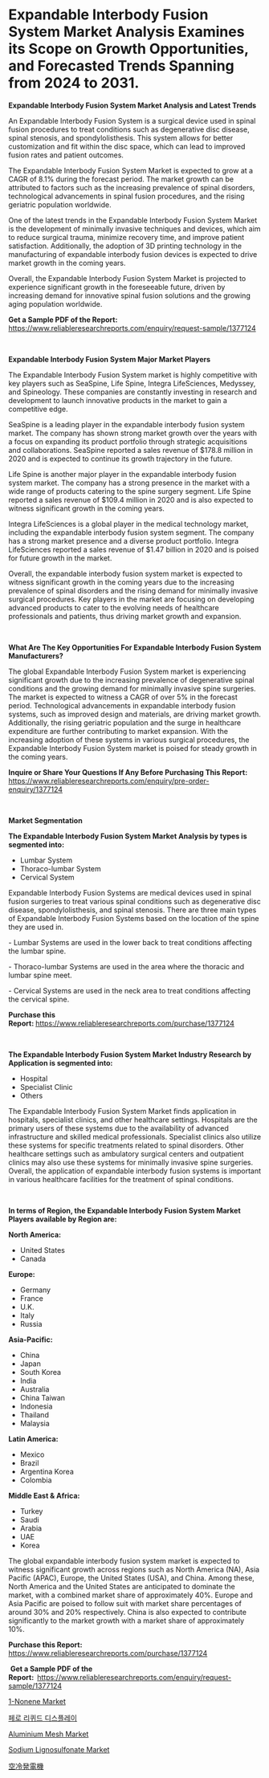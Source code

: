 <p><h1>Expandable Interbody Fusion System Market Analysis Examines its Scope on Growth Opportunities, and Forecasted Trends Spanning from 2024 to 2031.</h1></p><p><strong>Expandable Interbody Fusion System Market Analysis and Latest Trends</strong></p>
<p><p>An Expandable Interbody Fusion System is a surgical device used in spinal fusion procedures to treat conditions such as degenerative disc disease, spinal stenosis, and spondylolisthesis. This system allows for better customization and fit within the disc space, which can lead to improved fusion rates and patient outcomes.</p><p>The Expandable Interbody Fusion System Market is expected to grow at a CAGR of 8.1% during the forecast period. The market growth can be attributed to factors such as the increasing prevalence of spinal disorders, technological advancements in spinal fusion procedures, and the rising geriatric population worldwide.</p><p>One of the latest trends in the Expandable Interbody Fusion System Market is the development of minimally invasive techniques and devices, which aim to reduce surgical trauma, minimize recovery time, and improve patient satisfaction. Additionally, the adoption of 3D printing technology in the manufacturing of expandable interbody fusion devices is expected to drive market growth in the coming years.</p><p>Overall, the Expandable Interbody Fusion System Market is projected to experience significant growth in the foreseeable future, driven by increasing demand for innovative spinal fusion solutions and the growing aging population worldwide.</p></p>
<p><strong>Get a Sample PDF of the Report:&nbsp;</strong> <a href="https://www.reliableresearchreports.com/enquiry/request-sample/1377124">https://www.reliableresearchreports.com/enquiry/request-sample/1377124</a></p>
<p>&nbsp;</p>
<p><strong>Expandable Interbody Fusion System Major Market Players</strong></p>
<p><p>The Expandable Interbody Fusion System market is highly competitive with key players such as SeaSpine, Life Spine, Integra LifeSciences, Medyssey, and Spineology. These companies are constantly investing in research and development to launch innovative products in the market to gain a competitive edge.</p><p>SeaSpine is a leading player in the expandable interbody fusion system market. The company has shown strong market growth over the years with a focus on expanding its product portfolio through strategic acquisitions and collaborations. SeaSpine reported a sales revenue of $178.8 million in 2020 and is expected to continue its growth trajectory in the future.</p><p>Life Spine is another major player in the expandable interbody fusion system market. The company has a strong presence in the market with a wide range of products catering to the spine surgery segment. Life Spine reported a sales revenue of $109.4 million in 2020 and is also expected to witness significant growth in the coming years.</p><p>Integra LifeSciences is a global player in the medical technology market, including the expandable interbody fusion system segment. The company has a strong market presence and a diverse product portfolio. Integra LifeSciences reported a sales revenue of $1.47 billion in 2020 and is poised for future growth in the market.</p><p>Overall, the expandable interbody fusion system market is expected to witness significant growth in the coming years due to the increasing prevalence of spinal disorders and the rising demand for minimally invasive surgical procedures. Key players in the market are focusing on developing advanced products to cater to the evolving needs of healthcare professionals and patients, thus driving market growth and expansion.</p></p>
<p>&nbsp;</p>
<p><strong>What Are The Key Opportunities For Expandable Interbody Fusion System Manufacturers?</strong></p>
<p><p>The global Expandable Interbody Fusion System market is experiencing significant growth due to the increasing prevalence of degenerative spinal conditions and the growing demand for minimally invasive spine surgeries. The market is expected to witness a CAGR of over 5% in the forecast period. Technological advancements in expandable interbody fusion systems, such as improved design and materials, are driving market growth. Additionally, the rising geriatric population and the surge in healthcare expenditure are further contributing to market expansion. With the increasing adoption of these systems in various surgical procedures, the Expandable Interbody Fusion System market is poised for steady growth in the coming years.</p></p>
<p><strong>Inquire or Share Your Questions If Any Before Purchasing This Report:</strong> <a href="https://www.reliableresearchreports.com/enquiry/pre-order-enquiry/1377124">https://www.reliableresearchreports.com/enquiry/pre-order-enquiry/1377124</a></p>
<p>&nbsp;</p>
<p><strong>Market Segmentation</strong></p>
<p><strong>The Expandable Interbody Fusion System Market Analysis by types is segmented into:</strong></p>
<p><ul><li>Lumbar System</li><li>Thoraco-lumbar System</li><li>Cervical System</li></ul></p>
<p><p>Expandable Interbody Fusion Systems are medical devices used in spinal fusion surgeries to treat various spinal conditions such as degenerative disc disease, spondylolisthesis, and spinal stenosis. There are three main types of Expandable Interbody Fusion Systems based on the location of the spine they are used in. </p><p>- Lumbar Systems are used in the lower back to treat conditions affecting the lumbar spine.</p><p>- Thoraco-lumbar Systems are used in the area where the thoracic and lumbar spine meet.</p><p>- Cervical Systems are used in the neck area to treat conditions affecting the cervical spine.</p></p>
<p><strong>Purchase this Report:&nbsp;</strong><a href="https://www.reliableresearchreports.com/purchase/1377124">https://www.reliableresearchreports.com/purchase/1377124</a></p>
<p>&nbsp;</p>
<p><strong>The Expandable Interbody Fusion System Market Industry Research by Application is segmented into:</strong></p>
<p><ul><li>Hospital</li><li>Specialist Clinic</li><li>Others</li></ul></p>
<p><p>The Expandable Interbody Fusion System Market finds application in hospitals, specialist clinics, and other healthcare settings. Hospitals are the primary users of these systems due to the availability of advanced infrastructure and skilled medical professionals. Specialist clinics also utilize these systems for specific treatments related to spinal disorders. Other healthcare settings such as ambulatory surgical centers and outpatient clinics may also use these systems for minimally invasive spine surgeries. Overall, the application of expandable interbody fusion systems is important in various healthcare facilities for the treatment of spinal conditions.</p></p>
<p>&nbsp;</p>
<p><strong>In terms of Region, the Expandable Interbody Fusion System Market Players available by Region are:</strong></p>
<p>
    <p> <strong> North America: </strong>
        <ul>
            <li>United States</li>
            <li>Canada</li>
        </ul>
        </p> 
    <p> <strong> Europe: </strong>
        <ul>
            <li>Germany</li>
            <li>France</li>
            <li>U.K.</li>
            <li>Italy</li>
            <li>Russia</li>
        </ul>
        </p> 
    <p> <strong> Asia-Pacific: </strong>
        <ul>
            <li>China</li>
            <li>Japan</li>
            <li>South Korea</li>
            <li>India</li>
            <li>Australia</li>
            <li>China Taiwan</li>
            <li>Indonesia</li>
            <li>Thailand</li>
            <li>Malaysia</li>
        </ul>
        </p> 
    <p> <strong> Latin America: </strong>
        <ul>
            <li>Mexico</li>
            <li>Brazil</li>
            <li>Argentina Korea</li>
            <li>Colombia</li>
        </ul>
        </p> 
    <p> <strong> Middle East & Africa: </strong>
        <ul>
            <li>Turkey</li>
            <li>Saudi</li>
            <li>Arabia</li>
            <li>UAE</li>
            <li>Korea</li>
        </ul>
    </p>
    </p>
<p><p>The global expandable interbody fusion system market is expected to witness significant growth across regions such as North America (NA), Asia Pacific (APAC), Europe, the United States (USA), and China. Among these, North America and the United States are anticipated to dominate the market, with a combined market share of approximately 40%. Europe and Asia Pacific are poised to follow suit with market share percentages of around 30% and 20% respectively. China is also expected to contribute significantly to the market growth with a market share of approximately 10%.</p></p>
<p><strong>Purchase this Report: </strong><a href="https://www.reliableresearchreports.com/purchase/1377124">https://www.reliableresearchreports.com/purchase/1377124</a></p>
<p>&nbsp;<strong>Get a Sample PDF of the Report:&nbsp;&nbsp;</strong><a href="https://www.reliableresearchreports.com/enquiry/request-sample/1377124">https://www.reliableresearchreports.com/enquiry/request-sample/1377124</a></p>
<p><strong></strong></p>
<p><p><a href="https://cute-banjo-8ca.notion.site/1-Nonene-Market-Centers-on-Aspects-such-as-Market-Growth-Market-Share-Market-Opportunity-and-Proj-21723e2c64ed4fc5870540642e6bef85">1-Nonene Market</a></p><p><a href="https://medium.com/@girons.lea/%ED%8E%98%EB%A1%9C-%EC%95%A1%EC%B2%B4-%ED%91%9C%EC%8B%9C%EC%9E%A5%EC%B9%98-%EC%8B%9C%EC%9E%A5-%EC%A0%90%EC%9C%A0%EC%9C%A8-%EC%A7%84%ED%99%94-%EB%B0%8F-%EC%8B%9C%EC%9E%A5-%EC%84%B1%EC%9E%A5-%EC%B6%94%EC%9D%B4-2024-2031-7f2486f89988">페로 리퀴드 디스플레이</a></p><p><a href="https://view.publitas.com/reportprime-1/aluminium-mesh-market-share-market-new-trends-analysis-report-by-type-by-application-by-end-use-by-region-and-segment-forecasts-2024-2031/">Aluminium Mesh Market</a></p><p><a href="https://silk-columnist-571.notion.site/Sodium-Lignosulfonate-Market-Research-Report-The-Key-To-Successful-Business-Strategy-Forecasted-for-00de066c6abd4cd1a0d2d66f0ee62953">Sodium Lignosulfonate Market</a></p><p><a href="https://medium.com/@dathomson6534/%E3%82%A8%E3%82%A2%E5%86%B7%E5%8D%B4%E7%99%BA%E9%9B%BB%E6%A9%9F%E3%81%AE%E5%B8%82%E5%A0%B4%E5%B1%95%E6%9C%9B-%E6%A5%AD%E7%95%8C%E3%81%AE%E6%A6%82%E8%A6%81%E3%81%A8%E4%BA%88%E6%B8%AC-2024%E5%B9%B4%E3%81%8B%E3%82%892031%E5%B9%B4%E3%81%BE%E3%81%A7-53dc717b7582">空冷発電機</a></p></p>